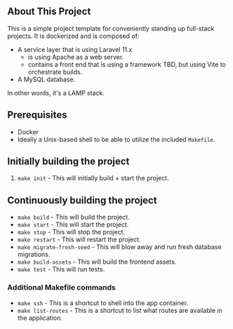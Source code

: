 ## About This Project

This is a simple project template for conveniently standing up full-stack projects. It is dockerized and is composed of:

- A service layer that is using Laravel 11.x
  - is using Apache as a web server.
  - contains a front end that is using a framework TBD, but using Vite to orchestrate builds.
- A MySQL database.

In other words, it's a LAMP stack.

## Prerequisites

- Docker
- Ideally a Unix-based shell to be able to utilize the included `Makefile`.

## Initially building the project

1. `make init` - This will initially build + start the project.

## Continuously building the project

- `make build` - This will build the project.
- `make start` - This will start the project.
- `make stop` - This will stop the project.
- `make restart` - This will restart the project.
- `make migrate-fresh-seed` - This will blow away and run fresh database migrations.
- `make build-assets` - This will build the frontend assets.
- `make test` - This will run tests.

### Additional Makefile commands

- `make ssh` - This is a shortcut to shell into the app container.
- `make list-routes` - This is a shortcut to list what routes are available in the application.
